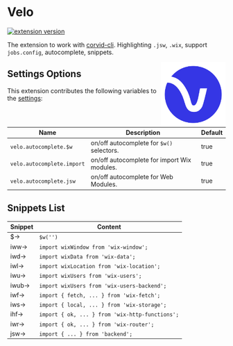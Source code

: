 # Velo

[![extension version](https://vsmarketplacebadge.apphb.com/version/shoonia.vscode-corvid.svg)](https://marketplace.visualstudio.com/items?itemName=shoonia.vscode-corvid)

The extension to work with [corvid-cli](https://github.com/wix-incubator/corvid). Highlighting `.jsw`, `.wix`, support `jobs.config`, autocomplete, snippets.

<img src="https://raw.githubusercontent.com/shoonia/vscode-corvid/master/icons/velo.png" alt="vscode-corvid" width="150" align="right" />

## Settings Options
This extension contributes the following variables to the [settings](https://code.visualstudio.com/docs/getstarted/settings):

| Name                         | Description                                 | Default
| ---------------------------  | ------------------------------------------- | ------- |
| `velo.autocomplete.$w`       | on/off autocomplete for `$w()` selectors.   | true
| `velo.autocomplete.import`   | on/off autocomplete for import Wix modules. | true
| `velo.autocomplete.jsw`      | on/off autocomplete for Web Modules.        | true

## Snippets List

| Snippet | Content
| ------- | --------------------------------------------- |
| $→      | `$w('')`
| iww→    | `import wixWindow from 'wix-window';`
| iwd→    | `import wixData from 'wix-data';`
| iwl→    | `import wixLocation from 'wix-location';`
| iwu→    | `import wixUsers from 'wix-users';`
| iwub→   | `import wixUsers from 'wix-users-backend';`
| iwf→    | `import { fetch, ... } from 'wix-fetch';`
| iws→    | `import { local, ... } from 'wix-storage';`
| ihf→    | `import { ok, ... } from 'wix-http-functions';`
| iwr→    | `import { ok, ... } from 'wix-router';`
| jsw→    | `import { ... } from 'backend';`
